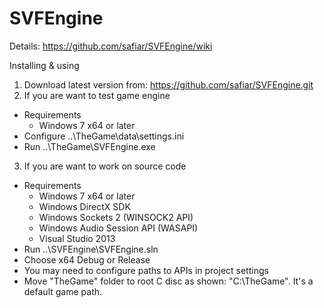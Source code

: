 # SVFEngine

Details: https://github.com/safiar/SVFEngine/wiki

Installing & using

1. Download latest version from: https://github.com/safiar/SVFEngine.git
2. If you are want to test game engine
 - Requirements 
   - Windows 7 x64 or later
 - Configure ..\TheGame\data\settings.ini
 - Run ..\TheGame\SVFEngine.exe
3. If you are want to work on source code
 - Requirements 
   - Windows 7 x64 or later
   - Windows DirectX SDK
   - Windows Sockets 2 (WINSOCK2 API)
   - Windows Audio Session API (WASAPI)
   - Visual Studio 2013
 - Run ..\SVFEngine\SVFEngine.sln
 - Choose x64 Debug or Release 
 - You may need to configure paths to APIs in project settings
 - Move "TheGame" folder to root C disc as shown: "C:\TheGame". It's a default game path.
 